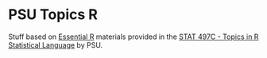 # PSU Topics R

Stuff based on [Essential R][essential] materials provided in the [STAT 497C - Topics in R Statistical Language][topics] by PSU. 


[essential]: https://onlinecourses.science.psu.edu/stat497r/node/157
[topics]: https://onlinecourses.science.psu.edu/stat497r/node/1

